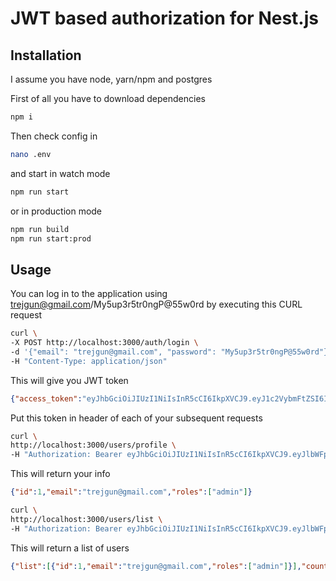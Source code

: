 # JWT based authorization for Nest.js

## Installation

I assume you have node, yarn/npm and postgres


First of all you have to download dependencies
```bash
npm i
```

Then check config in
```bash
nano .env
```

and start in watch mode
```bash
npm run start
```

or in production mode
```bash
npm run build
npm run start:prod
```


## Usage 

You can log in to the application using trejgun@gmail.com/My5up3r5tr0ngP@55w0rd by executing this CURL request

```bash
curl \
-X POST http://localhost:3000/auth/login \
-d '{"email": "trejgun@gmail.com", "password": "My5up3r5tr0ngP@55w0rd"}' \
-H "Content-Type: application/json"
```

This will give you JWT token
```json
{"access_token":"eyJhbGciOiJIUzI1NiIsInR5cCI6IkpXVCJ9.eyJ1c2VybmFtZSI6InRyZWpndW5AZ21haWwuY29tIiwic3ViIjoxLCJpYXQiOjE1NjU4NTgwMDUsImV4cCI6MTU2NTg1ODA2NX0.jqfDhj-sSHtOiT41eD0vBuj64lgBg87oGIyJ78c5gus"}
```

Put this token in header of each of your subsequent requests

```bash
curl \
http://localhost:3000/users/profile \
-H "Authorization: Bearer eyJhbGciOiJIUzI1NiIsInR5cCI6IkpXVCJ9.eyJlbWFpbCI6InRyZWpndW5AZ21haWwuY29tIiwiaWQiOjEsImlhdCI6MTU3Mjc4MjA1MiwiZXhwIjoxNTcyNzgyMTEyfQ.JwBpPo8eK4WAY2hs4orkbQ7j-QShGToMixUiadGJZf4"

```

This will return your info
```json
{"id":1,"email":"trejgun@gmail.com","roles":["admin"]}
```

```bash
curl \
http://localhost:3000/users/list \
-H "Authorization: Bearer eyJhbGciOiJIUzI1NiIsInR5cCI6IkpXVCJ9.eyJlbWFpbCI6InRyZWpndW5AZ21haWwuY29tIiwiaWQiOjEsImlhdCI6MTU3Mjc4MjA1MiwiZXhwIjoxNTcyNzgyMTEyfQ.JwBpPo8eK4WAY2hs4orkbQ7j-QShGToMixUiadGJZf4"

```

This will return a list of users
```json
{"list":[{"id":1,"email":"trejgun@gmail.com","roles":["admin"]}],"count":1}
```

